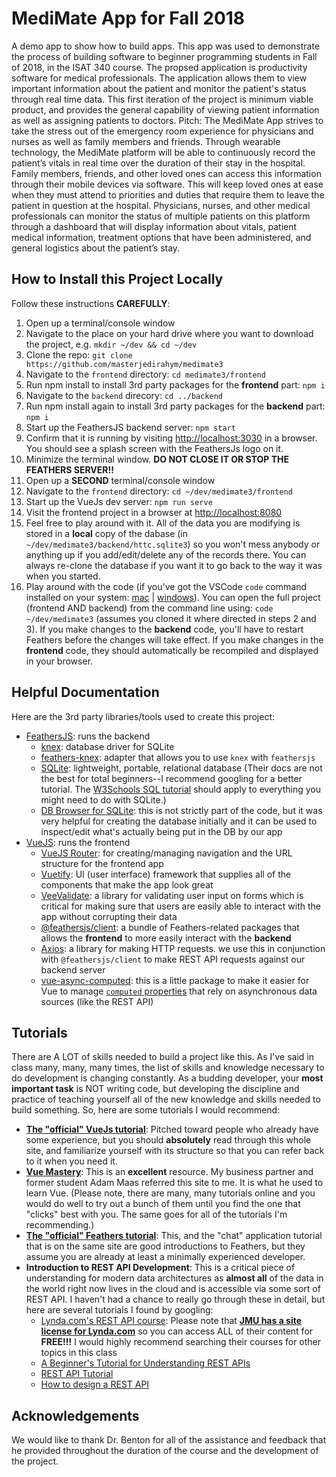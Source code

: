 # MediMate App for Fall 2018

A demo app to show how to build apps. This app was used to demonstrate the process of building software to beginner programming students in Fall of 2018, in the ISAT 340 course. The propsed application is productivity software for medical professionals. The application allows them to view important information about the patient and monitor the patient's status through real time data. This first iteration of the project is minimum viable product, and provides the general capability of viewing patient information as well as assigning patients to doctors. 
Pitch: The MediMate App strives to take the stress out of the emergency room experience for physicians and nurses as well as family members and friends. Through wearable technology, the MediMate platform will be able to continuously record the patient’s vitals in real time over the duration of their stay in the hospital. Family members, friends, and other loved ones can access this information through their mobile devices via software. This will keep loved ones at ease when they must attend to priorities and duties that require them to leave the patient in question at the hospital. Physicians, nurses, and other medical professionals can monitor the status of multiple patients on this platform through a dashboard that will display information about vitals, patient medical information, treatment options that have been administered, and general logistics about the patient’s stay.

## How to Install this Project Locally

Follow these instructions **CAREFULLY**:

1. Open up a terminal/console window
2. Navigate to the place on your hard drive where you want to download the project, e.g. `mkdir ~/dev && cd ~/dev`
3. Clone the repo: `git clone https://github.com/masterjedirahym/medimate3`
4. Navigate to the `frontend` directory: `cd medimate3/frontend`
5. Run npm install to install 3rd party packages for the **frontend** part: `npm i`
6. Navigate to the `backend` direcory: `cd ../backend`
7. Run npm install again to install 3rd party packages for the **backend** part: `npm i`
8. Start up the FeathersJS backend server: `npm start`
9. Confirm that it is running by visiting [http://localhost:3030](http://localhost:3030) in a browser. You should see a splash screen with the FeathersJs logo on it.
10. Minimize the terminal window. **DO NOT CLOSE IT OR STOP THE FEATHERS SERVER!!**
11. Open up a **SECOND** terminal/console window
12. Navigate to the `frontend` directory: `cd ~/dev/medimate3/frontend`
13. Start up the VueJs dev server: `npm run serve`
14. Visit the frontend project in a browser at [http://localhost:8080](http://localhost:8080)
15. Feel free to play around with it. All of the data you are modifying is stored in a **local** copy of the dabase (in `~/dev/medimate3/backend/httc.sqlite3`) so you won't mess anybody or anything up if you add/edit/delete any of the records there. You can always re-clone the database if you want it to go back to the way it was when you started.
16. Play around with the code (if you've got the VSCode `code` command installed on your system: [mac](https://code.visualstudio.com/docs/setup/mac#_launching-from-the-command-line) | [windows](https://code.visualstudio.com/docs/editor/command-line#_launching-from-command-line)). You can open the full project (frontend AND backend) from the command line using: `code ~/dev/medimate3` (assumes you cloned it where directed in steps 2 and 3). If you make changes to the **backend** code, you'll have to restart Feathers before the changes will take effect. If you make changes in the **frontend** code, they should automatically be recompiled and displayed in your browser.

## Helpful Documentation

Here are the 3rd party libraries/tools used to create this project:

* [FeathersJS](https://docs.feathersjs.com/): runs the backend
  * [knex](https://knexjs.org/): database driver for SQLite
  * [feathers-knex](https://github.com/feathersjs-ecosystem/feathers-knex): adapter that allows you to use `knex` with `feathersjs`
  * [SQLite](https://www.sqlite.org/index.html): lightweight, portable, relational database (Their docs are not the best for total beginners--I recommend googling for a better tutorial. The [W3Schools SQL tutorial](https://www.w3schools.com/sql/default.asp) should apply to everything you might need to do with SQLite.)
  * [DB Browser for SQLite](https://sqlitebrowser.org/): this is not strictly part of the code, but it was very helpful for creating the database initially and it can be used to inspect/edit what's actually being put in the DB by our app
* [VueJS](https://vuejs.org/v2/guide/index.html): runs the frontend
  * [VueJS Router](https://router.vuejs.org/): for creating/managing navigation and the URL structure for the frontend app
  * [Vuetify](https://vuetifyjs.com/en/getting-started/quick-start): UI (user interface) framework that supplies all of the components that make the app look great
  * [VeeValidate](https://baianat.github.io/vee-validate/guide/getting-started.html): a library for validating user input on forms which is critical for making sure that users are easily able to interact with the app without corrupting their data
  * [@feathersjs/client](https://github.com/feathersjs/feathers/tree/master/packages/client): a bundle of Feathers-related packages that allows the **frontend** to more easily interact with the **backend**
  * [Axios](https://www.npmjs.com/package/axios): a library for making HTTP requests. we use this in conjunction with `@feathersjs/client` to make REST API requests against our backend server
  * [vue-async-computed](https://www.npmjs.com/package/vue-async-computed): this is a little package to make it easier for Vue to manage [`computed` properties](https://vuejs.org/v2/guide/computed.html) that rely on asynchronous data sources (like the REST API)

## Tutorials

There are A LOT of skills needed to build a project like this. As I've said in class many, many, many times, the list of skills and knowledge necessary to do development is changing constantly. As a budding developer, your **most important task** is NOT writing code, but developing the discipline and practice of teaching yourself all of the new knowledge and skills needed to build something. So, here are some tutorials I would recommend:

* [**The "official" VueJs tutorial**](https://vuejs.org/v2/guide/index.html):
Pitched toward people who already have some experience, but you should **absolutely** read through this whole site, and familiarize yourself with its structure so that you can refer back to it when you need it.
* [**Vue Mastery**](https://www.vuemastery.com/courses/intro-to-vue-js/vue-instance):
This is an **excellent** resource. My business partner and former student Adam Maas referred this site to me. It is what he used to learn Vue. (Please note, there are many, many tutorials online and you would do well to try out a bunch of them until you find the one that "clicks" best with you. The same goes for all of the tutorials I'm recommending.)
* [**The "official" Feathers tutorial**](https://docs.feathersjs.com/guides/basics/readme.html):
This, and the "chat" application tutorial that is on the same site are good introductions to Feathers, but they assume you are already at least a minimally experienced developer.
* **Introduction to REST API Development**:
This is a critical piece of understanding for modern data architectures as **almost all** of the data in the world right now lives in the cloud and is accessible via some sort of REST API. I haven't had a chance to really go through these in detail, but here are several tutorials I found by googling:
  * [Lynda.com's REST API course](https://www.lynda.com/Web-Development-tutorials/Learning-REST-APIs/651230-2.html): Please note that [**JMU has a site license for Lynda.com**](https://sites.jmu.edu/lynda/) so you can access ALL of their content for **FREE!!!** I would highly recommend searching their courses for other topics in this class 
  * [A Beginner's Tutorial for Understanding REST APIs](https://mlsdev.com/blog/81-a-beginner-s-tutorial-for-understanding-restful-api)
  * [REST API Tutorial](https://www.restapitutorial.com/index.html)
  * [How to design a REST API](https://restfulapi.net/rest-api-design-tutorial-with-example/)

## Acknowledgements

We would like to thank Dr. Benton for all of the assistance and feedback that he provided throughout the duration of the course and the development of the project.   